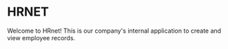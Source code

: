 # HRNET

Welcome to HRnet! This is our company's internal application to create and view employee records.
